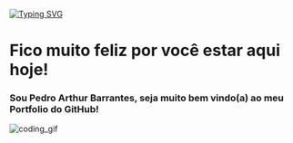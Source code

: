 [![Typing SVG](https://readme-typing-svg.demolab.com/?lines=Sejam+muito+bem+vindos(as)...;Welcome+to+the+profile+of...;Pedro+Arthur+Barrantes!&center=true)](https://git.io/typing-svg)
<h1>Fico muito feliz por você estar aqui hoje!</h1>
<h3>Sou Pedro Arthur Barrantes, seja muito bem vindo(a) ao meu Portfolio do GitHub!</h3>
<img src="https://media1.giphy.com/media/v1.Y2lkPTc5MGI3NjExOXVuMno4c295NWp5YXV1MXQ4a3k3eHUyZ3B6eHNpNGpnOWVlYjNiZyZlcD12MV9pbnRlcm5hbF9naWZfYnlfaWQmY3Q9Zw/qgQUggAC3Pfv687qPC/giphy.gif" alt="coding_gif"></img>

<!---
PedroArthurBarrantesDev/PedroArthurBarrantesDev is a ✨ special ✨ repository because its `README.md` (this file) appears on your GitHub profile.
You can click the Preview link to take a look at your changes.
--->
